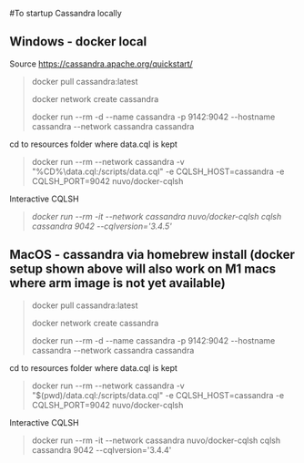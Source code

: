 #To startup Cassandra locally 
## Windows - docker local
Source https://cassandra.apache.org/quickstart/
> docker pull cassandra:latest
> 
> docker network create cassandra
> 
> docker run --rm -d --name cassandra -p 9142:9042 --hostname cassandra --network cassandra cassandra

cd to resources folder where data.cql is kept
> docker run --rm --network cassandra -v "%CD%\data.cql:/scripts/data.cql" -e CQLSH_HOST=cassandra -e CQLSH_PORT=9042 nuvo/docker-cqlsh

Interactive CQLSH 
> _docker run --rm -it --network cassandra nuvo/docker-cqlsh cqlsh cassandra 9042 --cqlversion='3.4.5'_


## MacOS - cassandra via homebrew install (docker setup shown above will also work on M1 macs where arm image is not yet available)

> docker pull cassandra:latest
>
> docker network create cassandra
>
> docker run --rm -d --name cassandra -p 9142:9042 --hostname cassandra --network cassandra cassandra

cd to resources folder where data.cql is kept
> docker run --rm --network cassandra -v "$(pwd)/data.cql:/scripts/data.cql" -e CQLSH_HOST=cassandra -e CQLSH_PORT=9042 nuvo/docker-cqlsh

Interactive CQLSH
> docker run --rm -it --network cassandra nuvo/docker-cqlsh cqlsh cassandra 9042 --cqlversion='3.4.4'

